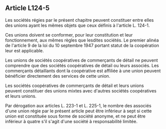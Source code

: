 Article L124-5
----
Les sociétés régies par le présent chapitre peuvent constituer entre elles des
unions ayant les mêmes objets que ceux définis à l'article L. 124-1.

Ces unions doivent se conformer, pour leur constitution et leur fonctionnement,
aux mêmes règles que lesdites sociétés. Le premier alinéa de l'article 9 de la
loi du 10 septembre 1947 portant statut de la coopération leur est applicable.

Les unions de sociétés coopératives de commerçants de détail ne peuvent
comprendre que des sociétés coopératives de détail ou leurs associés. Les
commerçants détaillants dont la coopérative est affiliée à une union peuvent
bénéficier directement des services de cette union.

Les sociétés coopératives de commerçants de détail et leurs unions peuvent
constituer des unions mixtes avec d'autres sociétés coopératives et leurs
unions.

Par dérogation aux articles L. 223-1 et L. 225-1, le nombre des associés d'une
union régie par le présent article peut être inférieur à sept si cette union est
constituée sous forme de société anonyme, et ne peut être inférieur à quatre
s'il s'agit d'une société à responsabilité limitée.
